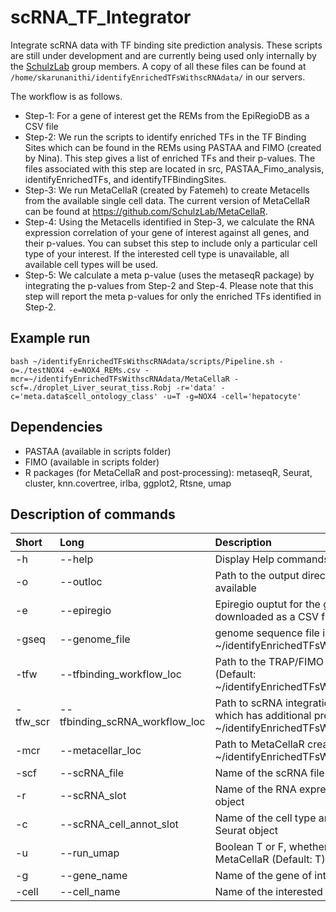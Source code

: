 # scRNA_TF_Integrator
Integrate scRNA data with TF binding site prediction analysis. These scripts are still under development and are currently being used only internally by the [SchulzLab](https://schulzlab.github.io/) group members. A copy of all these files can be found at ```/home/skarunanithi/identifyEnrichedTFsWithscRNAdata/``` in our servers.

The workflow is as follows.

 - Step-1: For a gene of interest get the REMs from the EpiRegioDB as a CSV file
 - Step-2: We run the scripts to identify enriched TFs in the TF Binding Sites which can be found in the REMs using PASTAA and FIMO (created by Nina). This step gives a list of enriched TFs and their p-values. The files associated with this step are located in src, PASTAA_Fimo_analysis, identifyEnrichedTFs, and identifyTFBindingSites.
 - Step-3: We run MetaCellaR (created by Fatemeh) to create Metacells from the available single cell data. The current version of MetaCellaR can be found at https://github.com/SchulzLab/MetaCellaR.
 - Step-4: Using the Metacells identified in Step-3, we calculate the RNA expression correlation of your gene of interest against all genes, and their p-values. You can subset this step to include only a particular cell type of your interest. If the interested cell type is unavailable, all available cell types will be used.
 - Step-5: We calculate a meta p-value (uses the metaseqR package) by integrating the p-values from Step-2 and Step-4. Please note that this step will report the meta p-values for only the enriched TFs identified in Step-2.

## Example run

```bash ~/identifyEnrichedTFsWithscRNAdata/scripts/Pipeline.sh -o=./testNOX4 -e=NOX4_REMs.csv -mcr=~/identifyEnrichedTFsWithscRNAdata/MetaCellaR -scf=./droplet_Liver_seurat_tiss.Robj -r='data' -c='meta.data$cell_ontology_class' -u=T -g=NOX4 -cell='hepatocyte'```

## Dependencies

- PASTAA (available in scripts folder)
- FIMO (available in scripts folder)
- R packages (for MetaCellaR and post-processing): metaseqR, Seurat, cluster, knn.covertree, irlba, ggplot2, Rtsne, umap

## Description of commands


| Short        | Long           | Description  |
|:-------------|:-------------|:-----|
| -h | --help | Display Help commands |
| -o | --outloc |Path to the output directory (will be created if not available|
|-e|--epiregio | Epiregio ouptut for the gene of your interest downloaded as a CSV file |
|-gseq | --genome_file | genome sequence file in FASTA format (Default: ~/identifyEnrichedTFsWithscRNAdata/scripts/hg38.fa) |
|-tfw | --tfbinding_workflow_loc | Path to the TRAP/FIMO workflow created by Nina (Default: ~/identifyEnrichedTFsWithscRNAdata/scripts)|
|-tfw_scr | --tfbinding_scRNA_workflow_loc | Path to scRNA integration pipeline created by Siva, which has additional processing scripts (Default: ~/identifyEnrichedTFsWithscRNAdata/scripts)|
|-mcr | --metacellar_loc | Path to MetaCellaR created by Fatemeh (Default: ~/identifyEnrichedTFsWithscRNAdata/MetaCellaR)|
|-scf | --scRNA_file | Name of the scRNA file containing a Seurat object|
|-r | --scRNA_slot | Name of the RNA expression data slot in the Seurat object|
|-c | --scRNA_cell_annot_slot | Name of the cell type annotation data slot in the Seurat object|
|-u | --run_umap | Boolean T or F, whether to run UMAP as part of MetaCellaR (Default: T)|
|-g | --gene_name | Name of the gene of interest (Eg. NOX4)|
|-cell | --cell_name | Name of the interested cell type (if any; Default: None)|
